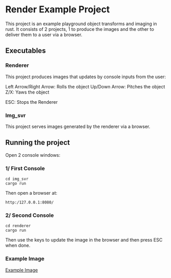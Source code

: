 # Render Example Project

This project is an example playground object transforms and imaging in rust.
It consists of 2 projects, 1 to produce the images and the other to deliver them to a user via a browser.

## Executables

### Renderer

This project produces images that updates by console inputs from the user:

Left Arrow/Right Arrow: Rolls the object
Up/Down Arrow: Pitches the object
Z/X: Yaws the object

ESC: Stops the Renderer

### Img_svr

This project serves images generated by the renderer via a browser.

## Running the project

Open 2 console windows:

### 1/ First Console

```
cd img_svr
cargo run
```

Then open a browser at:

```
http:/127.0.0.1:8080/
```

### 2/ Second Console

```
cd renderer
cargo run
```

Then use the keys to update the image in the browser and then press ESC when done.

### Example Image

[Example Image](docs/example_img.png)
